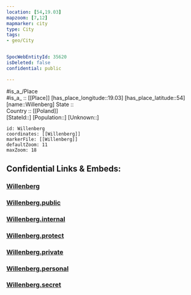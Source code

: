 ```yaml
---
location: [54,19.03] 
mapzoom: [7,12] 
mapmarker: city 
type: City
tags:
- geo/City


SpocWebEntityId: 35620
isDeleted: false
confidential: public

---
```

#is_a_/Place  
#is_a_ :: [[Place]] 
[has_place_longitude::19.03] 
[has_place_latitude::54] 
[name::Willenberg] 
State ::  
Country :: [[Poland]]  
[StateId::] 
[Population::] 
[Unknown::] 


```leaflet
id: Willenberg
coordinates: [[Willenberg]] 
markerFile: [[Willenberg]] 
defaultZoom: 11 
maxZoom: 18
```


## Confidential Links & Embeds: 

### [Willenberg](/_Standards/Earth/Continent/Europe/Europe~East/Poland/Provinces~Poland/Pomeranian/City/Willenberg.md) 

### [Willenberg.public](/_public/Earth/Continent/Europe/Europe~East/Poland/Provinces~Poland/Pomeranian/City/Willenberg.public.md) 

### [Willenberg.internal](/_internal/Earth/Continent/Europe/Europe~East/Poland/Provinces~Poland/Pomeranian/City/Willenberg.internal.md) 

### [Willenberg.protect](/_protect/Earth/Continent/Europe/Europe~East/Poland/Provinces~Poland/Pomeranian/City/Willenberg.protect.md) 

### [Willenberg.private](/_private/Earth/Continent/Europe/Europe~East/Poland/Provinces~Poland/Pomeranian/City/Willenberg.private.md) 

### [Willenberg.personal](/_personal/Earth/Continent/Europe/Europe~East/Poland/Provinces~Poland/Pomeranian/City/Willenberg.personal.md) 

### [Willenberg.secret](/_secret/Earth/Continent/Europe/Europe~East/Poland/Provinces~Poland/Pomeranian/City/Willenberg.secret.md)

